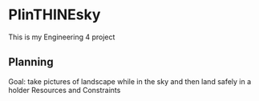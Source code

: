 # PIinTHINEsky
This is my Engineering 4 project
## Planning
Goal: take pictures of landscape while in the sky and then land safely in a holder 
Resources and Constraints
